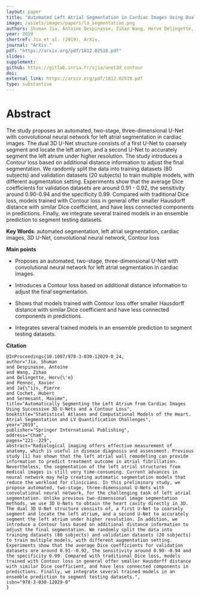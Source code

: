 ```yaml
---
layout: paper
title: "Automated Left Atrial Segmentation in Cardiac Images Using Dual 3D U-Net and Contour Loss"
image: /assets/images/papers/la_segmentation.png
authors: Shuman Jia, Antoine Despinasse, Zihao Wang, Hervé Delingette, Xavier Pennec, Pierre Jaïs, Hubert Cochet, Maxime Sermesant
year: 2019
shortref: Jia et al. (2019). ArXiv.
journal: "ArXiv."
pdf: "https://arxiv.org/pdf/1812.02518.pdf"
slides: 
supplement: 
github: https://gitlab.inria.fr/sjia/unet3d_contour
doi: 
external_link: https://arxiv.org/pdf/1812.02518.pdf
type: substantive
---
```


# Abstract

The study proposes an automated, two-stage, three-dimensional U-Net with convolutional neural network for left atrial segmentation in cardiac images. The dual 3D U-Net structure consists of a first U-Net to coarsely segment and locate the left atrium, and a second U-Net to accurately segment the left atrium under higher resolution. The study introduces a Contour loss based on additional distance information to adjust the final segmentation. We randomly split the data into training datasets (80 subjects) and validation datasets (20 subjects) to train multiple models, with different augmentation setting. Experiments show that the average Dice coefficients for validation datasets are around 0.91 - 0.92, the sensitivity around 0.90-0.94 and the specificity 0.99. Compared with traditional Dice loss, models trained with Contour loss in general offer smaller Hausdorff distance with similar Dice coefficient, and have less connected components in predictions. Finally, we integrate several trained models in an ensemble prediction to segment testing datasets.

**Key Words**:  automated segmentation, left atrial segmentation, cardiac images, 3D U-Net, convolutional neural network, Contour loss

**Main points**

- Proposes an automated, two-stage, three-dimensional U-Net with convolutional neural network for left atrial segmentation in cardiac images.

- Introduces a Contour loss based on additional distance information to adjust the final segmentation.

- Shows that models trained with Contour loss offer smaller Hausdorff distance with similar Dice coefficient and have less connected components in predictions.

- Integrates several trained models in an ensemble prediction to segment testing datasets.

**Citation**

```
@InProceedings{10.1007/978-3-030-12029-0_24,
author="Jia, Shuman
and Despinasse, Antoine
and Wang, Zihao
and Delingette, Herv{\'e}
and Pennec, Xavier
and Ja{\"i}s, Pierre
and Cochet, Hubert
and Sermesant, Maxime",
title="Automatically Segmenting the Left Atrium from Cardiac Images Using Successive 3D U-Nets and a Contour Loss",
booktitle="Statistical Atlases and Computational Models of the Heart. Atrial Segmentation and LV Quantification Challenges",
year="2019",
publisher="Springer International Publishing",
address="Cham",
pages="221--229",
abstract="Radiological imaging offers effective measurement of anatomy, which is useful in disease diagnosis and assessment. Previous study [1] has shown that the left atrial wall remodeling can provide information to predict treatment outcome in atrial fibrillation. Nevertheless, the segmentation of the left atrial structures from medical images is still very time-consuming. Current advances in neural network may help creating automatic segmentation models that reduce the workload for clinicians. In this preliminary study, we propose automated, two-stage, three-dimensional U-Nets with convolutional neural network, for the challenging task of left atrial segmentation. Unlike previous two-dimensional image segmentation methods, we use 3D U-Nets to obtain the heart cavity directly in 3D. The dual 3D U-Net structure consists of, a first U-Net to coarsely segment and locate the left atrium, and a second U-Net to accurately segment the left atrium under higher resolution. In addition, we introduce a Contour loss based on additional distance information to adjust the final segmentation. We randomly split the data into training datasets (80 subjects) and validation datasets (20 subjects) to train multiple models, with different augmentation setting. Experiments show that the average Dice coefficients for validation datasets are around 0.91--0.92, the sensitivity around 0.90--0.94 and the specificity 0.99. Compared with traditional Dice loss, models trained with Contour loss in general offer smaller Hausdorff distance with similar Dice coefficient, and have less connected components in predictions. Finally, we integrate several trained models in an ensemble prediction to segment testing datasets.",
isbn="978-3-030-12029-0"
}
```